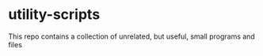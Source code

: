 # utility-scripts
This repo contains a collection of unrelated, but useful, small programs and files
